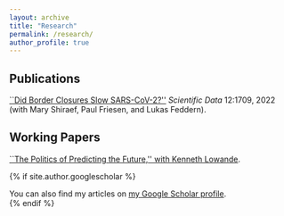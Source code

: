 ```yaml
---
layout: archive
title: "Research"
permalink: /research/
author_profile: true
---
```


## Publications
[``Did Border Closures Slow SARS-CoV-2?''](https://www.nature.com/articles/s41598-022-05482-7) _Scientific Data_ 12:1709, 2022 (with Mary Shiraef, Paul Friesen, and Lukas Feddern).

## Working Papers
[``The Politics of Predicting the Future,'' with Kenneth Lowande](https://lowande.polisci.lsa.umich.edu/future.pdf).

{% if site.author.googlescholar %}
  <div class="wordwrap">You can also find my articles on <a href="{{site.author.googlescholar}}">my Google Scholar profile</a>.</div>
{% endif %}


